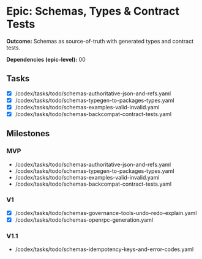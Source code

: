 # Epic: Schemas, Types & Contract Tests

**Outcome:** Schemas as source-of-truth with generated types and contract tests.

**Dependencies (epic-level):** 00

## Tasks
- [x] /codex/tasks/todo/schemas-authoritative-json-and-refs.yaml
- [x] /codex/tasks/todo/schemas-typegen-to-packages-types.yaml
- [x] /codex/tasks/todo/schemas-examples-valid-invalid.yaml
- [x] /codex/tasks/todo/schemas-backcompat-contract-tests.yaml
 
## Milestones

### MVP
- /codex/tasks/todo/schemas-authoritative-json-and-refs.yaml
- /codex/tasks/todo/schemas-typegen-to-packages-types.yaml
- /codex/tasks/todo/schemas-examples-valid-invalid.yaml
- /codex/tasks/todo/schemas-backcompat-contract-tests.yaml

### V1
- [x] /codex/tasks/todo/schemas-governance-tools-undo-redo-explain.yaml
- [x] /codex/tasks/todo/schemas-openrpc-generation.yaml

### V1.1
- /codex/tasks/todo/schemas-idempotency-keys-and-error-codes.yaml
